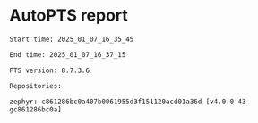# AutoPTS report

    Start time: 2025_01_07_16_35_45

    End time: 2025_01_07_16_37_15

    PTS version: 8.7.3.6

    Repositories:

	zephyr: c861286bc0a407b0061955d3f151120acd01a36d [v4.0.0-43-gc861286bc0a]
